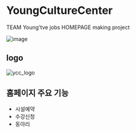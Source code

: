 # YoungCultureCenter
TEAM Young'tve jobs HOMEPAGE making project

![image](https://user-images.githubusercontent.com/69233747/196069411-20a16f22-0bf5-4827-9e7f-d2f2170e3235.png)

## logo
![ycc_logo](https://user-images.githubusercontent.com/69233747/196164673-6d2a30da-562d-455a-866a-df124eb0a3c3.png)


## 홈페이지 주요 기능
* 시설예약
* 수강신청
* 동아리
